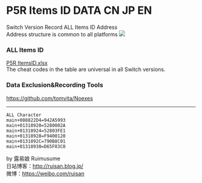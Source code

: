 # P5R Items ID DATA CN JP EN

Switch Version Record ALL Items ID Address<br>
Address structure is common to all platforms
<img src="https://store-jp.nintendo.com/dw/image/v2/BFGJ_PRD/on/demandware.static/-/Sites-all-master-catalog/ja_JP/dw8f15100d/products/D70010000042356/heroBanner/206a3b6840d9f5a709db879bdf003de07b184b8065473a0447eb2ed3b350fee7.jpg"/>

### ALL Items ID
[P5R ItemsID.xlsx](https://github.com/Ruimusume/P5R/raw/main/P5R%20ItemsID.xlsx)<br>
The cheat codes in the table are universal in all Switch versions.<br>

### Data Exclusion&Recording Tools
https://github.com/tomvita/Noexes

<hr>

```
ALL Character
main+008822D4=942A5993
main+01318920=5280002A
main+01318924=52803FE1
main+01318928=F9400120
main+0131892C=790B8C01
main+01318930=D65F03C0
```

by 露易娘 Ruimusume</br>
日站博客：http://ruisan.blog.jp/</br>
微博：https://weibo.com/ruisan</br>
